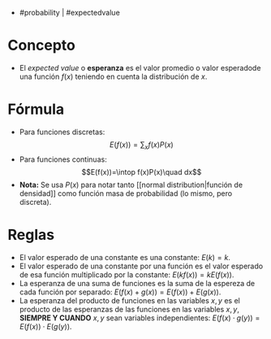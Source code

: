 - #probability | #expectedvalue

# Concepto
- El *expected value* o **esperanza** es el valor promedio o valor esperadode una función $f(x)$ teniendo en cuenta la distribución de $x$.

# Fórmula
- Para funciones discretas:
$$E(f(x))= \sum_{x}f(x)P(x)$$
- Para funciones continuas:
$$E(f(x))=\intop f(x)P(x)\quad dx$$
- **Nota:** Se usa $P(x)$ para notar tanto [[normal distribution|función de densidad]] como función masa de probabilidad (lo mismo, pero discreta).

# Reglas
- El valor esperado de una constante es una constante: $E(k)=k$.
- El valor esperado de una constante por una función es el valor esperado de esa función multiplicado por la constante: $E(kf(x))=kE(f(x))$.
- La esperanza de una suma de funciones es la suma de la espereza de cada función por separado: $E(f(x)+g(x))=E(f(x)) + E(g(x))$.
- La esperanza del producto de funciones en las variables $x,y$ es el producto de las esperanzas de las funciones en las variables $x,y$, **SIEMPRE Y CUANDO** $x, y$ sean variables independientes: $E(f(x)\cdot g(y))=E(f(x))\cdot E(g(y))$. 